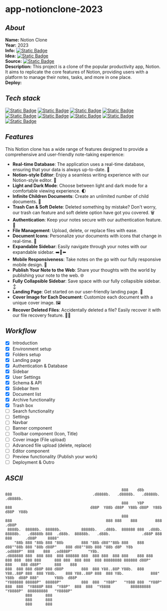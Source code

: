 # app-notionclone-2023

## _About_

**Name:** Notion Clone  
**Year:** 2023  
**Info:** [![Static Badge](https://img.shields.io/badge/notion-000000?style=plastic&logo=notion&link=https%3A%2F%2Fdandelion-appeal-fd9.notion.site%2Fapp-notionclone-2023-cccb22fc367442099ba86f296cb2e6e8)](https://dandelion-appeal-fd9.notion.site/app-notionclone-2023-cccb22fc367442099ba86f296cb2e6e8)  
**Idea:** [![Static Badge](https://img.shields.io/badge/Antonio%20Erdeijac-181717?style=plastic&logo=github&link=https%3A%2F%2Fgithub.com%2FAntonioErdeljac)](https://github.com/AntonioErdeljac)  
**Source:** [![Static Badge](https://img.shields.io/badge/youtube-FF0000?style=plastic&logo=youtube&link=https%3A%2F%2Fwww.youtube.com%2F%40codewithantonio)](https://www.youtube.com/@codewithantonio)  
**Description:** This project is a clone of the popular productivity app, Notion. It aims to replicate the core features of Notion, providing users with a platform to manage their notes, tasks, and more in one place.  
**Deploy:**  

## _Tech stack_

[![Static Badge](https://img.shields.io/badge/bun-F9F1E1?style=for-the-badge&logo=bun&logoColor=%23000000&label=1.0.6&labelColor=F9F1E1&link=https%3A%2F%2Fwww.typescriptlang.org%2F)](https://bun.sh/) 
[![Static Badge](https://img.shields.io/badge/typescript-3178C6?style=for-the-badge&logo=typescript&logoColor=FFFFFF&label=5.2.2&labelColor=3178C6&link=https%3A%2F%2Fwww.typescriptlang.org%2F)](https://www.typescriptlang.org/) 
[![Static Badge](https://img.shields.io/badge/next.js-000000?style=for-the-badge&logo=nextdotjs&logoColor=FFFFFF&label=13.5.4&labelColor=000000&link=https%3A%2F%2Fnextjs.org%2F)](https://nextjs.org/) 
[![Static Badge](https://img.shields.io/badge/react-61DAFB?style=for-the-badge&logo=react&logoColor=282C34&label=18.2.0&labelColor=61DAFB&link=https%3A%2F%2Fru.legacy.reactjs.org%2F)](https://legacy.reactjs.org/) 
[![Static Badge](https://img.shields.io/badge/tailwind%20css-38BDF8?style=for-the-badge&logo=tailwindcss&logoColor=F8FAFC&link=https%3A%2F%2Ftailwindcss.com%2F)](https://tailwindcss.com/) 
[![Static Badge](https://img.shields.io/badge/eslint-4B32C3?style=for-the-badge&logo=eslint&link=https%3A%2F%2Feslint.org%2F)](https://eslint.org/) 
[![Static Badge](https://img.shields.io/badge/shadcn%2Fui-18181B?style=for-the-badge&link=https%3A%2F%2Fui.shadcn.com%2F)](https://ui.shadcn.com/) 
[![Static Badge](https://img.shields.io/badge/convex-EE342F?style=for-the-badge&link=https%3A%2F%2Fwww.convex.dev%2F)](https://www.convex.dev/) 
[![Static Badge](https://img.shields.io/badge/clerk-6C47FF?style=for-the-badge&link=https%3A%2F%2Fclerk.com%2F)](https://clerk.com/)  

## _Features_

This Notion clone has a wide range of features designed to provide a comprehensive and user-friendly note-taking experience:

- **Real-time Database**: The application uses a real-time database, ensuring that your data is always up-to-date. 🔗
- **Notion-style Editor**: Enjoy a seamless writing experience with our Notion-style editor. 📝
- **Light and Dark Mode**: Choose between light and dark mode for a comfortable viewing experience. 🌓
- **Infinite Children Documents**: Create an unlimited number of child documents. 🌲
- **Trash Can & Soft Delete**: Deleted something by mistake? Don't worry, our trash can feature and soft delete option have got you covered. 🗑️
- **Authentication**: Keep your notes secure with our authentication feature. 🔐
- **File Management**: Upload, delete, or replace files with ease.
- **Document Icons**: Personalize your documents with icons that change in real-time. 🌠
- **Expandable Sidebar**: Easily navigate through your notes with our expandable sidebar. ➡️🔀⬅️
- **Mobile Responsiveness**: Take notes on the go with our fully responsive mobile design. 📱
- **Publish Your Note to the Web**: Share your thoughts with the world by publishing your note to the web. 🌐
- **Fully Collapsible Sidebar**: Save space with our fully collapsible sidebar. ↕️
- **Landing Page**: Get started on our user-friendly landing page. 🛬
- **Cover Image for Each Document**: Customize each document with a unique cover image. 🖼️
- **Recover Deleted Files**: Accidentally deleted a file? Easily recover it with our file recovery feature. 🔄📄

## _Workflow_

- [x] Introduction
- [x] Environment setup
- [x] Folders setup
- [x] Landing page
- [x] Authentication & Database
- [x] Sidebar
- [x] User Settings
- [x] Schema & API
- [x] Sidebar Item
- [x] Document list
- [x] Archive functionality
- [x] Trash box
- [ ] Search functionality
- [ ] Settings
- [ ] Navbar
- [ ] Banner component
- [ ] Toolbar component (Icon, Title)
- [ ] Cover image (File upload)
- [ ] Advanced file upload (delete, replace)
- [ ] Editor component
- [ ] Preview functionality (Publish your work)
- [ ] Deployment & Outro

## _ASCII_

                                                        888    d8b                            888                                    .d8888b.   .d8888b.   .d8888b.   .d8888b.  
                                                        888    Y8P                            888                                   d88P  Y88b d88P  Y88b d88P  Y88b d88P  Y88b 
                                                        888                                   888                                          888 888    888        888      .d88P 
     8888b.  88888b.  88888b.         88888b.   .d88b.  888888 888  .d88b.  88888b.   .d8888b 888  .d88b.  88888b.   .d88b.              .d88P 888    888      .d88P     8888"  
        "88b 888 "88b 888 "88b        888 "88b d88""88b 888    888 d88""88b 888 "88b d88P"    888 d88""88b 888 "88b d8P  Y8b         .od888P"  888    888  .od888P"       "Y8b. 
    .d888888 888  888 888  888 888888 888  888 888  888 888    888 888  888 888  888 888      888 888  888 888  888 88888888 888888 d88P"      888    888 d88P"      888    888 
    888  888 888 d88P 888 d88P        888  888 Y88..88P Y88b.  888 Y88..88P 888  888 Y88b.    888 Y88..88P 888  888 Y8b.            888"       Y88b  d88P 888"       Y88b  d88P 
    "Y888888 88888P"  88888P"         888  888  "Y88P"   "Y888 888  "Y88P"  888  888  "Y8888P 888  "Y88P"  888  888  "Y8888         888888888   "Y8888P"  888888888   "Y8888P"  
             888      888                                                                                                                                                       
             888      888                                                                                                                                                       
             888      888
